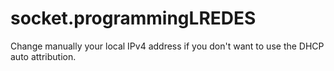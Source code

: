 # socket.programmingLREDES
Change manually your local IPv4 address if you don't want to use the DHCP auto attribution.
